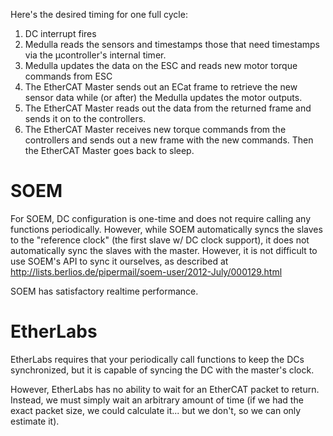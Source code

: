 Here's the desired timing for one full cycle:
  1. DC interrupt fires
  1. Medulla reads the sensors and timestamps those that need timestamps via the µcontroller's internal timer.
  1. Medulla updates the data on the ESC and reads new motor torque commands from ESC
  1. The EtherCAT Master sends out an ECat frame to retrieve the new sensor data while (or after) the Medulla updates the motor outputs.
  1. The EtherCAT Master reads out the data from the returned frame and sends it on to the controllers.
  1. The EtherCAT Master receives new torque commands from the controllers and sends out a new frame with the new commands. Then the EtherCAT Master goes back to sleep.

# SOEM #
For SOEM, DC configuration is one-time and does not require calling any functions periodically. However, while SOEM automatically syncs the slaves to the "reference clock" (the first slave w/ DC clock support), it does not automatically sync the slaves with the master. However, it is not difficult to use SOEM's API to sync it ourselves, as described at http://lists.berlios.de/pipermail/soem-user/2012-July/000129.html

SOEM has satisfactory realtime performance.

# EtherLabs #
EtherLabs requires that your periodically call functions to keep the DCs synchronized, but it is capable of syncing the DC with the master's clock.

However, EtherLabs has no ability to wait for an EtherCAT packet to return. Instead, we must simply wait an arbitrary amount of time (if we had the exact packet size, we could calculate it... but we don't, so we can only estimate it).